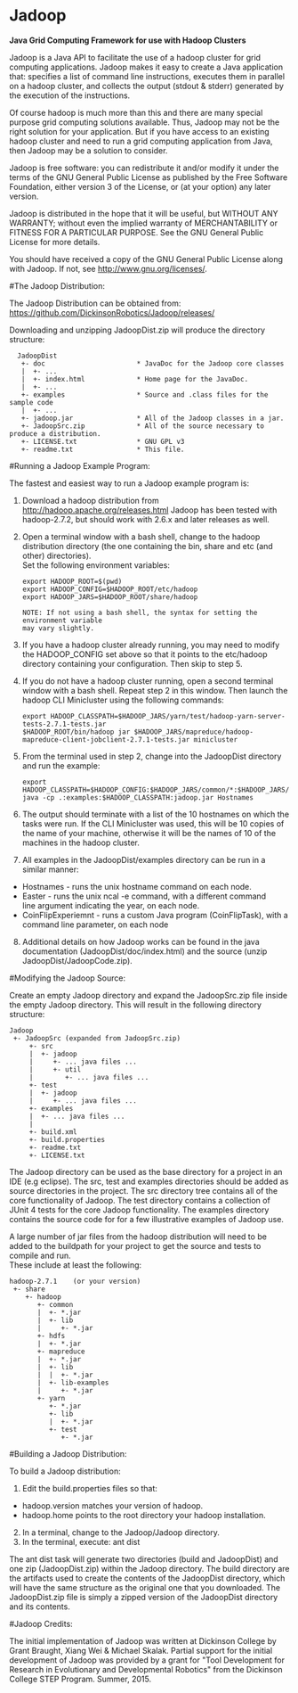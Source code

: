 # Jadoop
**Java Grid Computing Framework for use with Hadoop Clusters**

Jadoop is a Java API to facilitate the use of a hadoop cluster for
grid computing applications. Jadoop makes it easy to create a Java 
application that: specifies a list of command line instructions, 
executes them in parallel on a hadoop cluster, and collects the 
output (stdout & stderr) generated by the execution of the instructions.

Of course hadoop is much more than this and there are many special purpose 
grid computing solutions available. Thus, Jadoop may not be the right solution 
for your application. But if you have access to an existing hadoop cluster 
and need to run a grid computing application from Java, then Jadoop may be 
a solution to consider.

Jadoop is free software: you can redistribute it and/or modify it under the 
terms of the GNU General Public License as published by the Free Software 
Foundation, either version 3 of the License, or (at your option) any later 
version.

Jadoop is distributed in the hope that it will be useful, but WITHOUT ANY 
WARRANTY; without even the implied warranty of MERCHANTABILITY or FITNESS FOR 
A PARTICULAR PURPOSE. See the GNU General Public License for more details.
 
You should have received a copy of the GNU General Public License along with 
Jadoop. If not, see <http://www.gnu.org/licenses/>.

#The Jadoop Distribution:

The Jadoop Distribution can be obtained from: https://github.com/DickinsonRobotics/Jadoop/releases/

Downloading and unzipping JadoopDist.zip will produce the directory structure:

```
  JadoopDist
   +- doc						* JavaDoc for the Jadoop core classes
   |  +- ...
   |  +- index.html				* Home page for the JavaDoc.
   |  +- ...
   +- examples					* Source and .class files for the sample code
   |  +- ...
   +- jadoop.jar				* All of the Jadoop classes in a jar.
   +- JadoopSrc.zip			    * All of the source necessary to produce a distribution.
   +- LICENSE.txt				* GNU GPL v3
   +- readme.txt				* This file.
```

#Running a Jadoop Example Program:

The fastest and easiest way to run a Jadoop example program is:

1. Download a hadoop distribution from http://hadoop.apache.org/releases.html
   Jadoop has been tested with hadoop-2.7.2, but should work with 2.6.x and later 
   releases as well.
2. Open a terminal window with a bash shell, change to the hadoop distribution 
   directory (the one containing the bin, share and etc (and other) directories).  
   Set the following environment variables:
   
    ```
    export HADOOP_ROOT=$(pwd)
    export HADOOP_CONFIG=$HADOOP_ROOT/etc/hadoop
    export HADOOP_JARS=$HADOOP_ROOT/share/hadoop
    
    NOTE: If not using a bash shell, the syntax for setting the environment variable
    may vary slightly. 
    ```
    
3. If you have a hadoop cluster already running, you may need to modify
   the HADOOP_CONFIG set above so that it points to the etc/hadoop directory 
   containing your configuration.  Then skip to step 5.
4. If you do not have a hadoop cluster running, open a second terminal window
   with a bash shell.  Repeat step 2 in this window.  Then launch the hadoop 
   CLI Minicluster using the following commands:
   
    ```
    export HADOOP_CLASSPATH=$HADOOP_JARS/yarn/test/hadoop-yarn-server-tests-2.7.1-tests.jar
	$HADOOP_ROOT/bin/hadoop jar $HADOOP_JARS/mapreduce/hadoop-mapreduce-client-jobclient-2.7.1-tests.jar minicluster
    ```
    
5. From the terminal used in step 2, change into the JadoopDist directory and run 
   the example:
   
    ```
    export HADOOP_CLASSPATH=$HADOOP_CONFIG:$HADOOP_JARS/common/*:$HADOOP_JARS/common/lib/*:$HADOOP_JARS/hdfs/*:$HADOOP_JARS/mapreduce/*:$HADOOP_JARS/yarn/*
    java -cp .:examples:$HADOOP_CLASSPATH:jadoop.jar Hostnames
    ```
    
6. The output should terminate with a list of the 10 hostnames on which the tasks
   were run.  If the CLI Minicluster was used, this will be 10 copies of the name
   of your machine, otherwise it will be the names of 10 of the machines in the
   hadoop cluster.
7. All examples in the JadoopDist/examples directory can be run in a similar
   manner:
  * Hostnames - runs the unix hostname command on each node.
  * Easter - runs the unix ncal -e command, with a different command  
             line argument indicating the year, on each node.
  * CoinFlipExperiemnt - runs a custom Java program (CoinFlipTask),
     	                 with a command line parameter, on each node
8. Additional details on how Jadoop works can be found in the java documentation
   (JadoopDist/doc/index.html) and the source (unzip JadoopDist/JadoopCode.zip).
   
#Modifying the Jadoop Source:

Create an empty Jadoop directory and expand the JadoopSrc.zip file inside 
the empty Jadoop directory.  This will result in the following directory 
structure:

```
Jadoop
 +- JadoopSrc (expanded from JadoopSrc.zip)
     +- src
     |  +- jadoop
     |     +- ... java files ...
     |     +- util
     |        +- ... java files ...
     +- test
     |  +- jadoop
     |     +- ... java files ...
     +- examples
	 |  +- ... java files ...
     |  
     +- build.xml
     +- build.properties
     +- readme.txt
     +- LICENSE.txt 
```
 
The Jadoop directory can be used as the base directory for a project in an 
IDE (e.g eclipse).  The src, test and examples directories should be added as 
source directories in the project. The src directory tree contains all of the core 
functionality of Jadoop.  The test directory contains a collection of JUnit 4 
tests for the core Jadoop functionality.  The examples directory contains the source
code for for a few illustrative examples of Jadoop use.

A large number of jar files from the hadoop distribution will need to be added to
the buildpath for your project to get the source and tests to compile and run.  
These include at least the following:

```	
hadoop-2.7.1	(or your version)
 +- share
	+- hadoop
	   +- common
	   |  +- *.jar			
	   |  +- lib
	   |     +- *.jar		
	   +- hdfs
	   |  +- *.jar
	   +- mapreduce
	   |  +- *.jar
	   |  +- lib
	   |  |  +- *.jar
	   |  +- lib-examples
	   |     +- *.jar
	   +- yarn
	      +- *.jar
	      +- lib
	      |  +- *.jar
          +- test
             +- *.jar
```

#Building a Jadoop Distribution:

To build a Jadoop distribution:

1. Edit the build.properties files so that: 
  * hadoop.version matches your version of hadoop.
  * hadoop.home points to the root directory your hadoop installation.
2. In a terminal, change to the Jadoop/Jadoop directory.
3. In the terminal, execute: ant dist 

The ant dist task will generate two directories (build and JadoopDist) and one
zip (JadoopDist.zip) within the Jadoop directory.  The build directory are the
artifacts used to create the contents of the JadoopDist directory, which will
have the same structure as the original one that you downloaded.  The JadoopDist.zip
file is simply a zipped version of the JadoopDist directory and its contents.  

#Jadoop Credits:

The initial implementation of Jadoop was written at Dickinson College by Grant Braught,
Xiang Wei & Michael Skalak. Partial support for the initial development of Jadoop was 
provided by a grant for "Tool Development for Research in Evolutionary and Developmental 
Robotics" from the Dickinson College STEP Program. Summer, 2015.                